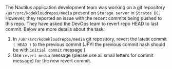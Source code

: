 The Nautilus application development team was working on a git repository `/usr/src/kodekloudrepos/media` present on `Storage server` in `Stratos DC`. However, they reported an issue with the recent commits being pushed to this repo. They have asked the DevOps team to revert repo HEAD to last commit. Below are more details about the task:
1. In `/usr/src/kodekloudrepos/media` git repository, revert the latest commit `( HEAD )` to the previous commit (JFYI the previous commit hash should be with `initial commit` message ).
2. Use `revert media` message (please use all small letters for commit message) for the new revert commit.
